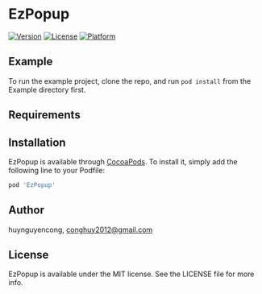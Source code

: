 # EzPopup

[![Version](https://img.shields.io/cocoapods/v/EzPopup.svg?style=flat)](https://cocoapods.org/pods/EzPopup)
[![License](https://img.shields.io/cocoapods/l/EzPopup.svg?style=flat)](https://cocoapods.org/pods/EzPopup)
[![Platform](https://img.shields.io/cocoapods/p/EzPopup.svg?style=flat)](https://cocoapods.org/pods/EzPopup)

## Example

To run the example project, clone the repo, and run `pod install` from the Example directory first.

## Requirements

## Installation

EzPopup is available through [CocoaPods](https://cocoapods.org). To install
it, simply add the following line to your Podfile:

```ruby
pod 'EzPopup'
```

## Author

huynguyencong, conghuy2012@gmail.com

## License

EzPopup is available under the MIT license. See the LICENSE file for more info.

